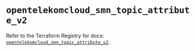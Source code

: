 # `opentelekomcloud_smn_topic_attribute_v2`

Refer to the Terraform Registry for docs: [`opentelekomcloud_smn_topic_attribute_v2`](https://registry.terraform.io/providers/opentelekomcloud/opentelekomcloud/1.36.50/docs/resources/smn_topic_attribute_v2).
